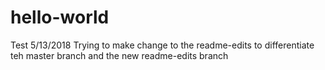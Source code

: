 # hello-world
Test 5/13/2018
Trying to make change to the readme-edits to differentiate teh master branch and the new readme-edits branch
